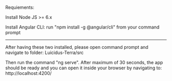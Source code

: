 Requiements:

Install Node JS >= 6.x

Install Angular CLI: run "npm install -g @angular/cli" from your command prompt

----------

After having these two installed, please open command prompt and navigate to folder:
Luicidus-Terra/src

Then run the command "ng serve". After maximum of 30 seconds, the app should be ready
and you can open it inside your browser by navigating to:
http://localhost:4200/
